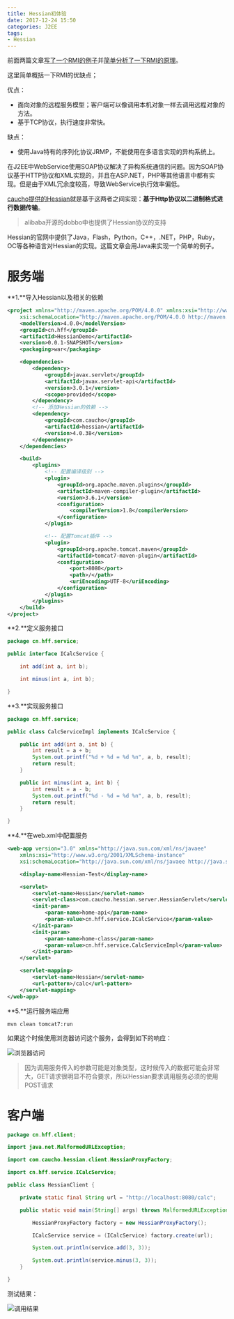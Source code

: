 ```yaml
---
title: Hessian初体验
date: 2017-12-24 15:50
categories: J2EE
tags: 
- Hessian
---
```


前面两篇文章[写了一个RMI的例子](http://blog.csdn.net/holmofy/article/details/78881331)并[简单分析了一下RMI的原理](http://blog.csdn.net/holmofy/article/details/78881885)。

这里简单概括一下RMI的优缺点；

优点：

* 面向对象的远程服务模型；客户端可以像调用本机对象一样去调用远程对象的方法。
* 基于TCP协议，执行速度非常快。

缺点：

* 使用Java特有的序列化协议JRMP，不能使用在多语言实现的异构系统上。

在J2EE中WebService使用SOAP协议解决了异构系统通信的问题。因为SOAP协议基于HTTP协议和XML实现的，并且在ASP.NET，PHP等其他语言中都有实现。但是由于XML冗余度较高，导致WebService执行效率偏低。

[caucho提供的Hessian](http://hessian.caucho.com/)就是基于这两者之间实现：**基于Http协议以二进制格式进行数据传输**。

> alibaba开源的dobbo中也提供了Hessian协议的支持

Hessian的官网中提供了Java，Flash，Python，C++，.NET，PHP，Ruby，OC等各种语言对Hessian的实现。这篇文章会用Java来实现一个简单的例子。

# 服务端

**1.**导入Hessian以及相关的依赖

```xml
<project xmlns="http://maven.apache.org/POM/4.0.0" xmlns:xsi="http://www.w3.org/2001/XMLSchema-instance"
	xsi:schemaLocation="http://maven.apache.org/POM/4.0.0 http://maven.apache.org/xsd/maven-4.0.0.xsd">
	<modelVersion>4.0.0</modelVersion>
	<groupId>cn.hff</groupId>
	<artifactId>HessianDemo</artifactId>
	<version>0.0.1-SNAPSHOT</version>
	<packaging>war</packaging>

	<dependencies>
		<dependency>
			<groupId>javax.servlet</groupId>
			<artifactId>javax.servlet-api</artifactId>
			<version>3.0.1</version>
			<scope>provided</scope>
		</dependency>
        <!-- 添加Hessian的依赖 -->
		<dependency>
			<groupId>com.caucho</groupId>
			<artifactId>hessian</artifactId>
			<version>4.0.38</version>
		</dependency>
	</dependencies>

	<build>
		<plugins>
            <!-- 配置编译级别 -->
			<plugin>
				<groupId>org.apache.maven.plugins</groupId>
				<artifactId>maven-compiler-plugin</artifactId>
				<version>3.6.1</version>
				<configuration>
					<compilerVersion>1.8</compilerVersion>
				</configuration>
			</plugin>

			<!-- 配置Tomcat插件 -->
			<plugin>
				<groupId>org.apache.tomcat.maven</groupId>
				<artifactId>tomcat7-maven-plugin</artifactId>
				<configuration>
					<port>8080</port>
					<path>/</path>
					<uriEncoding>UTF-8</uriEncoding>
				</configuration>
			</plugin>
		</plugins>
	</build>
</project>
```

**2.**定义服务接口

```java
package cn.hff.service;

public interface ICalcService {

	int add(int a, int b);

	int minus(int a, int b);

}
```

**3.**实现服务接口

```java
package cn.hff.service;

public class CalcServiceImpl implements ICalcService {

	public int add(int a, int b) {
		int result = a + b;
		System.out.printf("%d + %d = %d %n", a, b, result);
		return result;
	}

	public int minus(int a, int b) {
		int result = a - b;
		System.out.printf("%d - %d = %d %n", a, b, result);
		return result;
	}

}
```

**4.**在web.xml中配置服务

```xml
<web-app version="3.0" xmlns="http://java.sun.com/xml/ns/javaee"
	xmlns:xsi="http://www.w3.org/2001/XMLSchema-instance"
	xsi:schemaLocation="http://java.sun.com/xml/ns/javaee http://java.sun.com/xml/ns/javaee/web-app_3_0.xsd">

	<display-name>Hessian-Test</display-name>

	<servlet>
		<servlet-name>Hessian</servlet-name>
		<servlet-class>com.caucho.hessian.server.HessianServlet</servlet-class>
		<init-param>
			<param-name>home-api</param-name>
			<param-value>cn.hff.service.ICalcService</param-value>
		</init-param>
		<init-param>
			<param-name>home-class</param-name>
			<param-value>cn.hff.service.CalcServiceImpl</param-value>
		</init-param>
	</servlet>

	<servlet-mapping>
		<servlet-name>Hessian</servlet-name>
		<url-pattern>/calc</url-pattern>
	</servlet-mapping>
</web-app>
```

**5.**运行服务端应用

```shell
mvn clean tomcat7:run
```



如果这个时候使用浏览器访问这个服务，会得到如下的响应：

![浏览器访问](http://img-blog.csdn.net/20171224151307535?watermark/2/text/aHR0cDovL2Jsb2cuY3Nkbi5uZXQvSG9sbW9meQ==/font/5a6L5L2T/fontsize/400/fill/I0JBQkFCMA==/dissolve/70/gravity/SouthEast)

> 因为调用服务传入的参数可能是对象类型，这时候传入的数据可能会非常大，GET请求很明显不符合要求，所以Hessian要求调用服务必须的使用POST请求

# 客户端

```java
package cn.hff.client;

import java.net.MalformedURLException;

import com.caucho.hessian.client.HessianProxyFactory;

import cn.hff.service.ICalcService;

public class HessianClient {

	private static final String url = "http://localhost:8080/calc";

	public static void main(String[] args) throws MalformedURLException, ClassNotFoundException {

		HessianProxyFactory factory = new HessianProxyFactory();

		ICalcService service = (ICalcService) factory.create(url);

		System.out.println(service.add(3, 3));

		System.out.println(service.minus(3, 3));
	}

}
```

测试结果：

![调用结果](http://img-blog.csdn.net/20171224151317617?watermark/2/text/aHR0cDovL2Jsb2cuY3Nkbi5uZXQvSG9sbW9meQ==/font/5a6L5L2T/fontsize/400/fill/I0JBQkFCMA==/dissolve/70/gravity/SouthEast)
